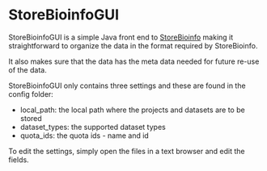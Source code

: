 # StoreBioinfoGUI

StoreBioinfoGUI is a simple Java front end to [StoreBioinfo](http://www.bioinfo.no/storebioinfo) making it straightforward to organize the data in the format required by StoreBioinfo. 

It also makes sure that the data has the meta data needed for future re-use of the data. 

StoreBioinfoGUI only contains three settings and these are found in the config folder: 
 - local_path: the local path where the projects and datasets are to be stored 
 - dataset_types: the supported dataset types 
 - quota_ids: the quota ids - name and id 
 
To edit the settings, simply open the files in a text browser and edit the fields. 
